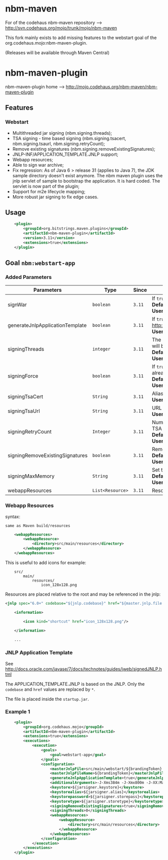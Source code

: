 nbm-maven
=========

For of the codehaus nbm-maven repository --> http://svn.codehaus.org/mojo/trunk/mojo/nbm-maven

This fork mainly exists to add missing features to the webstart goal of the org.codehaus.mojo:nbm-maven-plugin.

(Releases will be available through Maven Central)

# nbm-maven-plugin

nbm-maven-plugin home --> http://mojo.codehaus.org/nbm-maven/nbm-maven-plugin

## Features

### Webstart

* Multithreaded jar signing (nbm.signing.threads);
* TSA signing - time based signing (nbm.signing.tsacert, nbm.signing.tsaurl, nbm.signing.retryCount);
* Remove existing signatures (nbm.signing.removeExistingSignatures);
* JNLP-INF/APPLICATION_TEMPLATE.JNLP support;
* Webapp resources;
* Able to sign war archive;
* Fix regression: As of Java 6 > release 31 (applies to Java 7), the JDK sample directory doesn't exist anymore. The nbm maven plugin uses the jnlp servlet of sample to bootstrap the application. It is hard coded. The servlet is now part of the plugin;
* Support for m2e lifecycle mapping;
* More robust jar signing to fix edge cases.

## Usage

```xml
    <plugin>
        <groupId>org.bitstrings.maven.plugins</groupId>
        <artifactId>nbm-maven-plugin</artifactId>
        <version>3.11</version>
        <extensions>true</extensions>
    </plugin>
```

## Goal `nbm:webstart-app`

### Added Parameters

|Parameters|Type|Since|Description|
|----------|----|-----|-----------|
|signWar|`boolean`|`3.11`|If `true` the Web Archive (war) will be signed. <br/>**Default: `false`** <br/>**User Property: `nbm.webstart.signWar`**|
|generateJnlpApplicationTemplate|`boolean`|`3.11`|If `true`, create JNLP-INF/APPLICATION_TEMPLATE.JNLP from the jnlp. See http://docs.oracle.com/javase/7/docs/technotes/guides/jweb/signedJNLP.html. <br/>**User Property: `nbm.webstart.generateJnlpApplicationTemplate`**|
|signingThreads|`integer`|`3.11`|The number of threads that should be used to sign the jars. If set to zero (0) it will be set to the number of processors. <br/>**Default: `0`** <br/>**User Property: `nbm.signing.threads`**|
|signingForce|`boolean`|`3.11`|If `true`, force signing of the jar file even if it doesn't seem to be out of date or already signed. <br/>**Default: `true`** <br/>**User Property: `nbm.signing.force`**|
|signingTsaCert|`String`|`3.11`|Alias in the keystore for a timestamp authority for timestamped JAR files. <br/>**User Property: `nbm.signing.tsacert`**|
|signingTsaUrl|`String`|`3.11`|URL for a timestamp authority for timestamped JAR files. <br/>**User Property: `nbm.signing.tsaurl`**|
|signingRetryCount|`Integer`|`3.11`|Number of retries before giving up if some connection problem occur while TSA signing (TSA URL). <br/>**Default: `5`** <br/>**User Property: `nbm.signing.retryCount`**|
|signingRemoveExistingSignatures|`boolean`|`3.11`|Remove any existing signature from the jar before signing. <br/>**Default: `false`** <br/>**User Property: `nbm.signing.removeExistingSignatures`**|
|signingMaxMemory|`String`|`3.11`|Set the maximum memory for the jar signer. <br/>**Default: `96m`** <br/>**User Property: `nbm.signing.maxMemory`**|
|webappResources|`List<Resource>`|`3.11`|Resources that should be included in the web archive (war).|

### Webapp Resources

syntax:
    
    same as Maven build/resources

```xml
    <webappResources>
        <webappResource>
            <directory>src/main/resources</directory>
        </webappResource>
    </webappResources>
```

This is useful to add icons for example:

```
    src/
        main/
            resources/
                icon_128x128.png
```

Resources are placed relative to the root and may be referenced in the jnlp:

```xml
<jnlp spec="6.0+" codebase="${jnlp.codebase}" href="${master.jnlp.file.name}.jnlp">

    <information>

        <icon kind="shortcut" href="icon_128x128.png"/>

    </information>
    
    ...
```

### JNLP Application Template

See http://docs.oracle.com/javase/7/docs/technotes/guides/jweb/signedJNLP.html

The APPLICATION_TEMPLATE.JNLP is based on the JNLP. Only the `codebase` and `href` values are replaced by `*`.

The file is placed inside the `startup.jar`.

### Example 1

```xml
    <plugin>
        <groupId>org.codehaus.mojo</groupId>
        <artifactId>nbm-maven-plugin</artifactId>
        <extensions>true</extensions>
        <executions>
            <execution>
                <goals>
                    <goal>webstart-app</goal>
                </goals>
                <configuration>
                    <masterJnlpFile>src/main/webstart/${brandingToken}.jnlp</masterJnlpFile>
                    <masterJnlpFileName>${brandingToken}</masterJnlpFileName>
                    <generateJnlpApplicationTemplate>true</generateJnlpApplicationTemplate>
                    <additionalArguments>-J-Xms384m -J-Xmx800m -J-XX:MaxPermSize=256m -J-Djava.util.Arrays.useLegacyMergeSort=true</additionalArguments>
                    <keystore>${jarsigner.keystore}</keystore>
                    <keystorealias>${jarsigner.alias}</keystorealias>
                    <keystorepassword>${jarsigner.storepass}</keystorepassword>
                    <keystoretype>${jarsigner.storetype}</keystoretype>
                    <signingRemoveExistingSignatures>true</signingRemoveExistingSignatures>
                    <signingThreads>8</signingThreads>
                    <webappResources>
                        <webappResource>
                            <directory>src/main/resources</directory>
                        </webappResource>
                    </webappResources>
                </configuration>
            </execution>
        </executions>
    </plugin>
```
